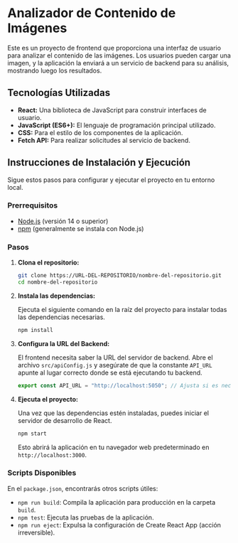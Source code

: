 # Analizador de Contenido de Imágenes

Este es un proyecto de frontend que proporciona una interfaz de usuario para analizar el contenido de las imágenes. Los usuarios pueden cargar una imagen, y la aplicación la enviará a un servicio de backend para su análisis, mostrando luego los resultados.

## Tecnologías Utilizadas

- **React:** Una biblioteca de JavaScript para construir interfaces de usuario.
- **JavaScript (ES6+):** El lenguaje de programación principal utilizado.
- **CSS:** Para el estilo de los componentes de la aplicación.
- **Fetch API:** Para realizar solicitudes al servicio de backend.

## Instrucciones de Instalación y Ejecución

Sigue estos pasos para configurar y ejecutar el proyecto en tu entorno local.

### Prerrequisitos

- [Node.js](https://nodejs.org/) (versión 14 o superior)
- [npm](https://www.npmjs.com/) (generalmente se instala con Node.js)

### Pasos

1.  **Clona el repositorio:**

    ```bash
    git clone https://URL-DEL-REPOSITORIO/nombre-del-repositorio.git
    cd nombre-del-repositorio
    ```

2.  **Instala las dependencias:**

    Ejecuta el siguiente comando en la raíz del proyecto para instalar todas las dependencias necesarias.

    ```bash
    npm install
    ```

3.  **Configura la URL del Backend:**

    El frontend necesita saber la URL del servidor de backend. Abre el archivo `src/apiConfig.js` y asegúrate de que la constante `API_URL` apunte al lugar correcto donde se está ejecutando tu backend.

    ```javascript
    export const API_URL = "http://localhost:5050"; // Ajusta si es necesario
    ```

4.  **Ejecuta el proyecto:**

    Una vez que las dependencias estén instaladas, puedes iniciar el servidor de desarrollo de React.

    ```bash
    npm start
    ```

    Esto abrirá la aplicación en tu navegador web predeterminado en `http://localhost:3000`.

### Scripts Disponibles

En el `package.json`, encontrarás otros scripts útiles:

-   `npm run build`: Compila la aplicación para producción en la carpeta `build`.
-   `npm test`: Ejecuta las pruebas de la aplicación.
-   `npm run eject`: Expulsa la configuración de Create React App (acción irreversible).

